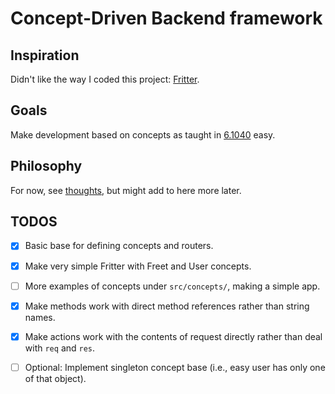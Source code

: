 # Concept-Driven Backend framework

## Inspiration

Didn't like the way I coded this project: [Fritter](https://github.com/BarishNamazov/fritter).

## Goals

Make development based on concepts as taught in [6.1040](https://61040-fa22.github.io/schedule) easy.

## Philosophy

For now, see [thoughts](https://github.com/BarishNamazov/conception/blob/main/thoughts.md), but might add to here more later.

## TODOS

- [x] Basic base for defining concepts and routers.

- [X] Make very simple Fritter with Freet and User concepts.

- [ ] More examples of concepts under `src/concepts/`, making a simple app.

- [X] Make methods work with direct method references rather than string names.

- [x] Make actions work with the contents of request directly rather than deal with `req` and `res`.

- [ ] Optional: Implement singleton concept base (i.e., easy user has only one of that object).
